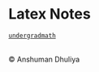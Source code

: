 Latex Notes
====================

[`undergradmath`](undergradmath.pdf)

   
<div class="footer">
<br/>
&copy; Anshuman Dhuliya
<br/>
</div>

